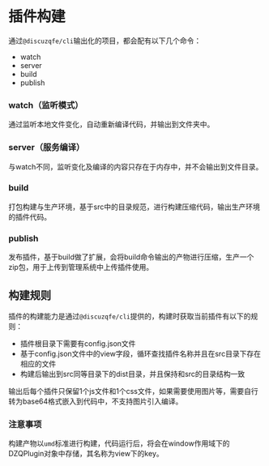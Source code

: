 # 插件构建

通过`@discuzqfe/cli`输出化的项目，都会配有以下几个命令：
- watch
- server
- build
- publish

### watch（监听模式）
通过监听本地文件变化，自动重新编译代码，并输出到文件夹中。

### server（服务编译）
与watch不同，监听变化及编译的内容只存在于内存中，并不会输出到文件目录。

### build
打包构建与生产环境，基于src中的目录规范，进行构建压缩代码，输出生产环境的插件代码。

### publish
发布插件，基于build做了扩展，会将build命令输出的产物进行压缩，生产一个zip包，用于上传到管理系统中上传插件使用。

## 构建规则
插件的构建能力是通过`@discuzqfe/cli`提供的，构建时获取当前插件有以下的规则：
- 插件根目录下需要有config.json文件
- 基于config.json文件中的view字段，循环查找插件名称并且在src目录下存在相应的文件
- 构建后输出到src同等目录下的dist目录，并且保持和src的目录结构一致
  
输出后每个插件只保留1个js文件和1个css文件，如果需要使用图片等，需要自行转为base64格式嵌入到代码中，不支持图片引入编译。

### 注意事项
构建产物以`umd`标准进行构建，代码运行后，将会在window作用域下的DZQPlugin对象中存储，其名称为view下的key。